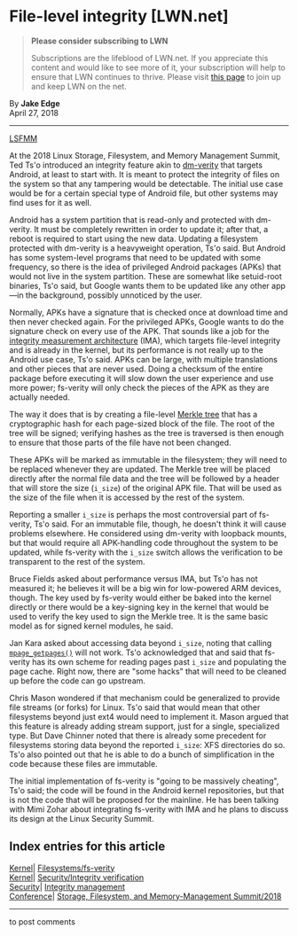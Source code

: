 # File-level integrity [LWN.net]

> **Please consider subscribing to LWN**
> 
> Subscriptions are the lifeblood of LWN.net. If you appreciate this content and would like to see more of it, your subscription will help to ensure that LWN continues to thrive. Please visit [this page](/Promo/nst-nag1/subscribe) to join up and keep LWN on the net. 

By **Jake Edge**  
April 27, 2018 

* * *

[LSFMM](/Articles/lsfmm2018/)

At the 2018 Linux Storage, Filesystem, and Memory Management Summit, Ted Ts'o introduced an integrity feature akin to [dm-verity](/Articles/459420/) that targets Android, at least to start with. It is meant to protect the integrity of files on the system so that any tampering would be detectable. The initial use case would be for a certain special type of Android file, but other systems may find uses for it as well. 

Android has a system partition that is read-only and protected with dm-verity. It must be completely rewritten in order to update it; after that, a reboot is required to start using the new data. Updating a filesystem protected with dm-verity is a heavyweight operation, Ts'o said. But Android has some system-level programs that need to be updated with some frequency, so there is the idea of privileged Android packages (APKs) that would not live in the system partition. These are somewhat like setuid-root binaries, Ts'o said, but Google wants them to be updated like any other app—in the background, possibly unnoticed by the user. 

Normally, APKs have a signature that is checked once at download time and then never checked again. For the privileged APKs, Google wants to do the signature check on every use of the APK. That sounds like a job for the [integrity measurement architecture](/Articles/488906/) (IMA), which targets file-level integrity and is already in the kernel, but its performance is not really up to the Android use case, Ts'o said. APKs can be large, with multiple translations and other pieces that are never used. Doing a checksum of the entire package before executing it will slow down the user experience and use more power; fs-verity will only check the pieces of the APK as they are actually needed. 

The way it does that is by creating a file-level [Merkle tree](https://en.wikipedia.org/wiki/Merkle_tree) that has a cryptographic hash for each page-sized block of the file. The root of the tree will be signed; verifying hashes as the tree is traversed is then enough to ensure that those parts of the file have not been changed. 

These APKs will be marked as immutable in the filesystem; they will need to be replaced whenever they are updated. The Merkle tree will be placed directly after the normal file data and the tree will be followed by a header that will store the size (`i_size`) of the original APK file. That will be used as the size of the file when it is accessed by the rest of the system. 

Reporting a smaller `i_size` is perhaps the most controversial part of fs-verity, Ts'o said. For an immutable file, though, he doesn't think it will cause problems elsewhere. He considered using dm-verity with loopback mounts, but that would require all APK-handling code throughout the system to be updated, while fs-verity with the `i_size` switch allows the verification to be transparent to the rest of the system. 

Bruce Fields asked about performance versus IMA, but Ts'o has not measured it; he believes it will be a big win for low-powered ARM devices, though. The key used by fs-verity would either be baked into the kernel directly or there would be a key-signing key in the kernel that would be used to verify the key used to sign the Merkle tree. It is the same basic model as for signed kernel modules, he said. 

Jan Kara asked about accessing data beyond `i_size`, noting that calling [`mpage_getpages()`](https://elixir.bootlin.com/linux/latest/source/fs/mpage.c#L318) will not work. Ts'o acknowledged that and said that fs-verity has its own scheme for reading pages past `i_size` and populating the page cache. Right now, there are "some hacks" that will need to be cleaned up before the code can go upstream. 

Chris Mason wondered if that mechanism could be generalized to provide file streams (or forks) for Linux. Ts'o said that would mean that other filesystems beyond just ext4 would need to implement it. Mason argued that this feature is already adding stream support, just for a single, specialized type. But Dave Chinner noted that there is already some precedent for filesystems storing data beyond the reported `i_size`: XFS directories do so. Ts'o also pointed out that he is able to do a bunch of simplification in the code because these files are immutable. 

The initial implementation of fs-verity is "going to be massively cheating", Ts'o said; the code will be found in the Android kernel repositories, but that is not the code that will be proposed for the mainline. He has been talking with Mimi Zohar about integrating fs-verity with IMA and he plans to discuss its design at the Linux Security Summit. 

  
Index entries for this article  
---  
[Kernel](/Kernel/Index)| [Filesystems/fs-verity](/Kernel/Index#Filesystems-fs-verity)  
[Kernel](/Kernel/Index)| [Security/Integrity verification](/Kernel/Index#Security-Integrity_verification)  
[Security](/Security/Index/)| [Integrity management](/Security/Index/#Integrity_management)  
[Conference](/Archives/ConferenceIndex/)| [Storage, Filesystem, and Memory-Management Summit/2018](/Archives/ConferenceIndex/#Storage_Filesystem_and_Memory-Management_Summit-2018)  
  


* * *

to post comments 
